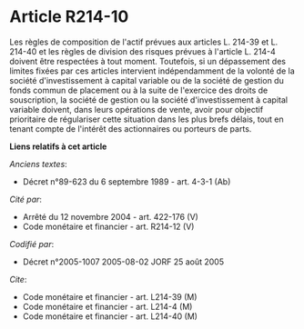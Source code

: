 # Article R214-10

Les règles de composition de l'actif prévues aux articles L. 214-39 et L. 214-40 et les règles de division des risques
prévues à l'article L. 214-4 doivent être respectées à tout moment. Toutefois, si un dépassement des limites fixées par ces
articles intervient indépendamment de la volonté de la société d'investissement à capital variable ou de la société de
gestion du fonds commun de placement ou à la suite de l'exercice des droits de souscription, la société de gestion ou la
société d'investissement à capital variable doivent, dans leurs opérations de vente, avoir pour objectif prioritaire de
régulariser cette situation dans les plus brefs délais, tout en tenant compte de l'intérêt des actionnaires ou porteurs de
parts.

**Liens relatifs à cet article**

_Anciens textes_:

  - Décret n°89-623 du 6 septembre 1989 - art. 4-3-1 (Ab)

_Cité par_:

  - Arrêté du 12 novembre 2004 - art. 422-176 (V)
  - Code monétaire et financier - art. R214-12 (V)

_Codifié par_:

  - Décret n°2005-1007 2005-08-02 JORF 25 août 2005

_Cite_:

  - Code monétaire et financier - art. L214-39 (M)
  - Code monétaire et financier - art. L214-4 (M)
  - Code monétaire et financier - art. L214-40 (M)

